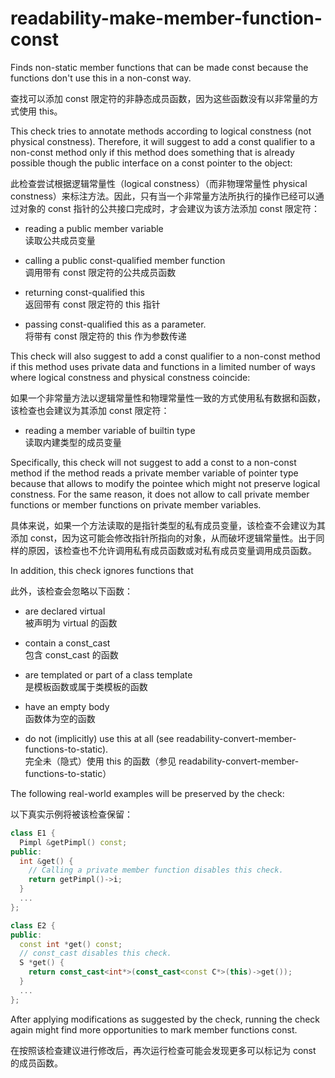# readability-make-member-function-const

Finds non-static member functions that can be made const because the functions don't use this in a non-const way.

查找可以添加 const 限定符的非静态成员函数，因为这些函数没有以非常量的方式使用 this。

This check tries to annotate methods according to logical constness (not physical constness). Therefore, it will suggest to add a const qualifier to a non-const method only if this method does something that is already possible though the public interface on a const pointer to the object:

此检查尝试根据逻辑常量性（logical constness）（而非物理常量性 physical constness）来标注方法。因此，只有当一个非常量方法所执行的操作已经可以通过对象的 const 指针的公共接口完成时，才会建议为该方法添加 const 限定符：

- reading a public member variable  
  读取公共成员变量

- calling a public const-qualified member function  
  调用带有 const 限定符的公共成员函数

- returning const-qualified this  
  返回带有 const 限定符的 this 指针

- passing const-qualified this as a parameter.  
  将带有 const 限定符的 this 作为参数传递

This check will also suggest to add a const qualifier to a non-const method if this method uses private data and functions in a limited number of ways where logical constness and physical constness coincide:

如果一个非常量方法以逻辑常量性和物理常量性一致的方式使用私有数据和函数，该检查也会建议为其添加 const 限定符：

- reading a member variable of builtin type  
  读取内建类型的成员变量

Specifically, this check will not suggest to add a const to a non-const method if the method reads a private member variable of pointer type because that allows to modify the pointee which might not preserve logical constness. For the same reason, it does not allow to call private member functions or member functions on private member variables.

具体来说，如果一个方法读取的是指针类型的私有成员变量，该检查不会建议为其添加 const，因为这可能会修改指针所指向的对象，从而破坏逻辑常量性。出于同样的原因，该检查也不允许调用私有成员函数或对私有成员变量调用成员函数。

In addition, this check ignores functions that

此外，该检查会忽略以下函数：

- are declared virtual  
  被声明为 virtual 的函数

- contain a const_cast  
  包含 const_cast 的函数

- are templated or part of a class template  
  是模板函数或属于类模板的函数

- have an empty body  
  函数体为空的函数

- do not (implicitly) use this at all (see readability-convert-member-functions-to-static).  
  完全未（隐式）使用 this 的函数（参见 readability-convert-member-functions-to-static）

The following real-world examples will be preserved by the check:

以下真实示例将被该检查保留：

```c++
class E1 {
  Pimpl &getPimpl() const;
public:
  int &get() {
    // Calling a private member function disables this check.
    return getPimpl()->i;
  }
  ...
};

class E2 {
public:
  const int *get() const;
  // const_cast disables this check.
  S *get() {
    return const_cast<int*>(const_cast<const C*>(this)->get());
  }
  ...
};
```

After applying modifications as suggested by the check, running the check again might find more opportunities to mark member functions const.

在按照该检查建议进行修改后，再次运行检查可能会发现更多可以标记为 const 的成员函数。
